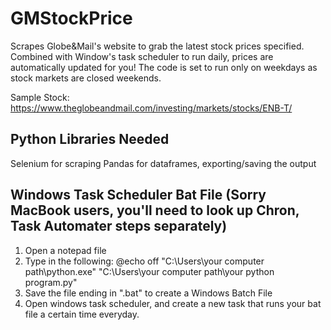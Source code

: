 # GMStockPrice

Scrapes Globe&Mail's website to grab the latest stock prices specified. Combined with Window's task scheduler to run daily, prices are automatically updated for you! The code is set to run only on weekdays as stock markets are closed weekends. 

Sample Stock: https://www.theglobeandmail.com/investing/markets/stocks/ENB-T/


## Python Libraries Needed
Selenium for scraping
Pandas for dataframes, exporting/saving the output


## Windows Task Scheduler Bat File (Sorry MacBook users, you'll need to look up Chron, Task Automater steps separately)
1. Open a notepad file
2. Type in the following: 
@echo off
"C:\Users\your computer path\python.exe" "C:\Users\your computer path\your python program.py"
3. Save the file ending in ".bat" to create a Windows Batch File
4. Open windows task scheduler, and create a new task that runs your bat file a certain time everyday.
